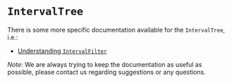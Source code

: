 # `IntervalTree`

There is some more specific documentation available for the `IntervalTree`, i.e.:

- [Understanding `IntervalFilter`](IntervalFilter.md)

*Note*: We are always trying to keep the documentation as useful as possible, please contact us
regarding suggestions or any questions.